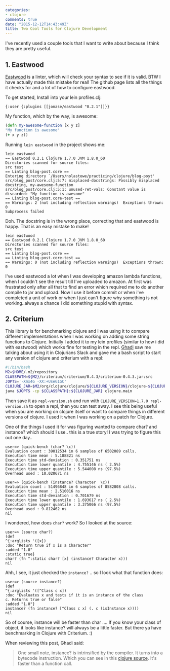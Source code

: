 ```yaml
---
categories:
- clojure
comments: true
date: "2015-12-12T14:43:49Z"
title: Two Cool Tools for Clojure Development
---
```


I've recently used a couple tools that I want to write about because I think they are pretty useful.

## 1. Eastwood
[Eastwood](https://github.com/jonase/eastwood) is a linter, which will check your syntax to see if it is valid. BTW I have actually made this mistake for real! The github page lists all the things it checks for and a lot of how to configure eastwood.

To get started, Install into your lein profiles.clj:

```
{:user {:plugins [[jonase/eastwood "0.2.1"]]}}
```

My function, which by the way, is awesome:

```clj
(defn my-awesome-function [x y z]
"My function is awesome"
(+ x y z))
```

Running `lein eastwood` in the project shows me:

```
lein eastwood
== Eastwood 0.2.1 Clojure 1.7.0 JVM 1.8.0_60
Directories scanned for source files:
src test
== Linting blog-post.core ==
Entering directory `/Users/nolastowe/practicing/clojure/blog-post'
src/blog_post/core.clj:5:7: misplaced-docstrings: Possibly misplaced docstring, my-awesome-function
src/blog_post/core.clj:5:1: unused-ret-vals: Constant value is discarded: "My function is awesome"
== Linting blog-post.core-test ==
== Warnings: 2 (not including reflection warnings)  Exceptions thrown: 0
Subprocess failed
```

Doh. The docstring is in the wrong place, correcting that and eastwood is happy. That is an easy mistake to make!

```
lein eastwood
== Eastwood 0.2.1 Clojure 1.7.0 JVM 1.8.0_60
Directories scanned for source files:
src test
== Linting blog-post.core ==
== Linting blog-post.core-test ==
== Warnings: 0 (not including reflection warnings)  Exceptions thrown: 0
```

I've used eastwood a lot when I was developing amazon lambda functions, when I couldn't see the result till I've uploaded to amazon. At first was frustrated only after all that to find an error which required me to do another compile to jar and upload. Now I use it before commit or when i've completed a unit of work or when I just can't figure why something is not working..always a chance I did something stupid with syntax.

## 2. Criterium
This library is for benchmarking clojure and I was using it to compare different implementations when I was working on adding some string functions to Clojure. Initially I added it to my lein profiles (similar to how i did with eastwood) which works fine for testing in the repl. [Ghadi](https://twitter.com/smashthepast/) saw me talking about using it in Clojurians Slack and gave me a bash script to start any version of clojure and criterium with a repl:

```bash
#!/bin/bash
M2=$HOME/.m2/repository
CLASSPATH=${M2}/criterium/criterium/0.4.3/criterium-0.4.3.jar:src
JOPTS='-Xmx4G -XX:+UseG1GC'
CLOJURE_JAR=$M2/org/clojure/clojure/${CLOJURE_VERSION}/clojure-${CLOJURE_VERSION}.jar
java $JOPTS -cp ${CLASSPATH}:${CLOJURE_JAR} clojure.main
```

Then save it as `repl-version.sh` and run with `CLOJURE_VERSION=1.7.0 repl-version.sh` to open a repl, then you can test away. I see this being useful when you are working on clojure itself or want to compare things in different versions of clojure. I used it when I was working on a patch for Clojure.

One of the things I used it for was figuring  wanted to compare char? and instance? which should I use.. this is a true story! I was trying to figure this out one day..

```
user=> (quick-bench (char? \c))
Evaluation count : 39012534 in 6 samples of 6502089 calls.
Execution time mean : 5.188821 ns
Execution time std-deviation : 0.351751 ns
Execution time lower quantile : 4.755146 ns ( 2.5%)
Execution time upper quantile : 5.544008 ns (97.5%)
Overhead used : 10.020671 ns

user=> (quick-bench (instance? Character  \c))
Evaluation count : 51496848 in 6 samples of 8582808 calls.
Execution time mean : 2.510016 ns
Execution time std-deviation : 0.701679 ns
Execution time lower quantile : 1.693617 ns ( 2.5%)
Execution time upper quantile : 3.375066 ns (97.5%)
Overhead used : 9.812462 ns
nil
```

I wondered, how does `char?`  work? So I looked at the source:

```
user=> (source char?)
(def
^{:arglists '([x])
:doc "Return true if x is a Character"
:added "1.0"
:static true}
char? (fn ^:static char? [x] (instance? Character x)))
nil
```

Ahh, I see, it just checked the `instance?` .. so I look what that function does:

```
user=> (source instance?)
(def
^{:arglists '([^Class c x])
:doc "Evaluates x and tests if it is an instance of the class
c. Returns true or false"
:added "1.0"}
instance? (fn instance? [^Class c x] (. c (isInstance x))))
nil
```

So of course, instance will be faster than char .... If you know your class of object, it looks like instance?  will always be a little faster.  But there ya have benchmarking in Clojure with Criterium. :)

When reviewing this post, Ghadi said:
<blockquote>
One small note, instance? is intrinsified by the compiler. It turns into a bytecode instruction. Which you can see in this <a href="https://github.com/clojure/clojure/blob/master/src/jvm/clojure/lang/Compiler.java#L3767-L3778">clojure source</a>. It's faster than a function call.
</blockquote>
